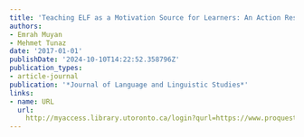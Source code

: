 ```yaml
---
title: 'Teaching ELF as a Motivation Source for Learners: An Action Research Study'
authors:
- Emrah Muyan
- Mehmet Tunaz
date: '2017-01-01'
publishDate: '2024-10-10T14:22:52.358796Z'
publication_types:
- article-journal
publication: '*Journal of Language and Linguistic Studies*'
links:
- name: URL
  url: 
    http://myaccess.library.utoronto.ca/login?qurl=https://www.proquest.com/docview/2009558862?accountid=14771&bdid=38382&_bd=8rTh5tK%2FGSaXK92xuEt4ZyNmU3w%3D
---
```

